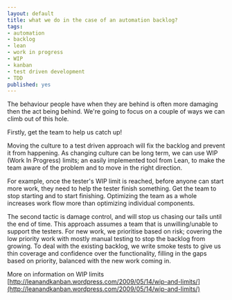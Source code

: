 ```yaml
---
layout: default
title: what we do in the case of an automation backlog?
tags:
- automation
- backlog
- lean
- work in progress
- WIP
- kanban
- test driven development
- TDD
published: yes
---
```

The behaviour people have when they are behind is often more damaging then the act being behind. We're going to focus on a couple of ways we can climb out of this hole.

Firstly, get the team to help us catch up!

Moving the culture to a test driven approach will fix the backlog and prevent it from happening. As changing culture can be long term, we can use WIP (Work In Progress) limits; an easily implemented tool from Lean, to make the team aware of the problem and to move in the right direction.

For example, once the tester's WIP limit is reached, before anyone can start more work, they need to help the tester finish something. Get the team to stop starting and to start finishing. Optimizing the team as a whole increases work flow more than optimizing individual components.

The second tactic is damage control, and will stop us chasing our tails until the end of time. This approach assumes a team that is unwilling/unable to support the testers. For new work, we prioritise based on risk; covering the low priority work with mostly manual testing to stop the backlog from growing. To deal with the existing backlog, we write smoke tests to give us thin coverage and confidence over the functionality,  filling in the gaps based on priority, balanced with the new work coming in.

More on information on WIP limits [http://leanandkanban.wordpress.com/2009/05/14/wip-and-limits/](http://leanandkanban.wordpress.com/2009/05/14/wip-and-limits/)